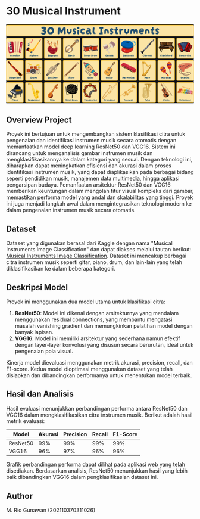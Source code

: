 # 30 Musical Instrument
![Background Image](assets/background.png)

## Overview Project
Proyek ini bertujuan untuk mengembangkan sistem klasifikasi citra untuk pengenalan dan identifikasi instrumen musik secara otomatis dengan memanfaatkan model deep learning ResNet50 dan VGG16. Sistem ini dirancang untuk menganalisis gambar instrumen musik dan mengklasifikasikannya ke dalam kategori yang sesuai. Dengan teknologi ini, diharapkan dapat meningkatkan efisiensi dan akurasi dalam proses identifikasi instrumen musik, yang dapat diaplikasikan pada berbagai bidang seperti pendidikan musik, manajemen data multimedia, hingga aplikasi pengarsipan budaya. Pemanfaatan arsitektur ResNet50 dan VGG16 memberikan keuntungan dalam mengolah fitur visual kompleks dari gambar, memastikan performa model yang andal dan skalabilitas yang tinggi. Proyek ini juga menjadi langkah awal dalam mengintegrasikan teknologi modern ke dalam pengenalan instrumen musik secara otomatis.

## Dataset
Dataset yang digunakan berasal dari Kaggle dengan nama "Musical Instruments Image Classification" dan dapat diakses melalui tautan berikut: [Musical Instruments Image Classification](https://www.kaggle.com/datasets/gpiosenka/musical-instruments-image-classification). Dataset ini mencakup berbagai citra instrumen musik seperti gitar, piano, drum, dan lain-lain yang telah diklasifikasikan ke dalam beberapa kategori.

## Deskripsi Model
Proyek ini menggunakan dua model utama untuk klasifikasi citra:
1. **ResNet50**: Model ini dikenal dengan arsitekturnya yang mendalam menggunakan residual connections, yang membantu mengatasi masalah vanishing gradient dan memungkinkan pelatihan model dengan banyak lapisan.
2. **VGG16**: Model ini memiliki arsitektur yang sederhana namun efektif dengan layer-layer konvolusi yang disusun secara berurutan, ideal untuk pengenalan pola visual.

Kinerja model dievaluasi menggunakan metrik akurasi, precision, recall, dan F1-score. Kedua model dioptimasi menggunakan dataset yang telah disiapkan dan dibandingkan performanya untuk menentukan model terbaik.

## Hasil dan Analisis
Hasil evaluasi menunjukkan perbandingan performa antara ResNet50 dan VGG16 dalam mengklasifikasikan citra instrumen musik. Berikut adalah hasil metrik evaluasi:

| Model    | Akurasi | Precision | Recall | F1-Score |
|----------|---------|-----------|--------|----------|
| ResNet50 | 99%     | 99%       | 99%    | 99%    |
| VGG16    | 96%     | 97%       | 96%    | 96%    |

Grafik perbandingan performa dapat dilihat pada aplikasi web yang telah disediakan. Berdasarkan analisis, ResNet50 menunjukkan hasil yang lebih baik dibandingkan VGG16 dalam pengklasifikasian dataset ini.

## Author
M. Rio Gunawan (202110370311026)
